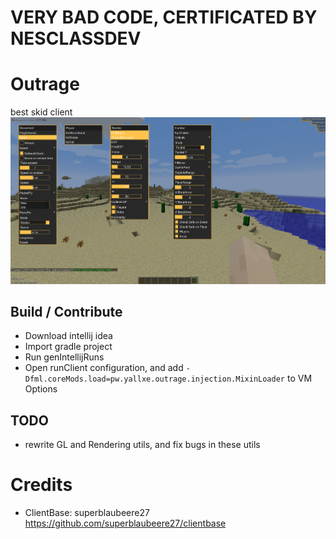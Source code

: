 # VERY BAD CODE, CERTIFICATED BY NESCLASSDEV

# Outrage
best skid client<br>
<img src="https://github.com/yallxe/outrage/blob/master/src/main/resources/preview.png?raw=true" alt="Outrage"></img>
## Build / Contribute
- Download intellij idea
- Import gradle project
- Run genIntellijRuns
- Open runClient configuration, and add `-Dfml.coreMods.load=pw.yallxe.outrage.injection.MixinLoader` to VM Options
## TODO
- rewrite GL and Rendering utils, and fix bugs in these utils
# Credits
- ClientBase: superblaubeere27 https://github.com/superblaubeere27/clientbase